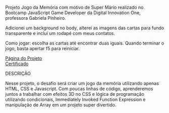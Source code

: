 Projeto Jogo da Memória com motivo de Super Mário realizado no Bootcamp JavaScript Game Developer da Digital Innovation One, professora Gabriela Pinheiro.

Adicionei um background no body, alterei as imagens das cartas para fundo transparente e incluí um rodapé com meus contatos.

Como jogar: escolha as cartas até encontrar duas iguais. Quando terminar o jogo, basta apertar f5 para reiniciar.

<a href="https://staelsabrina.github.io/BootCamp_JavaScript_Game_Developer/Projeto_Jogo_Memoria/index.html">Página do Projeto</a><br>
<a href="https://certificates.digitalinnovation.one/BF57E71D">Certificado</a>

DESCRIÇÃO

Nesse projeto, o desafio será criar um jogo da memória utilizando apenas HTML, CSS e Javascript. Com poucas linhas de código, aprenderemos juntos a trabalhar com efeitos 3D no CSS e lógica de programação utilizando condicionais, Immediately Invoked Function Expression e manipulação de Array em um projeto super divertido.